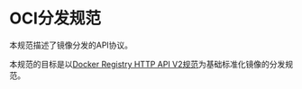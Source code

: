 # OCI分发规范
本规范描述了镜像分发的API协议。

本规范的目标是以[Docker Registry HTTP API V2规范](https://github.com/docker/distribution/blob/5cb406d511b7b9163bff9b6439072e4892e5ae3b/docs/spec/api.md)为基础标准化镜像的分发规范。